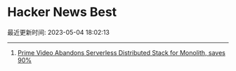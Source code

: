 # Hacker News Best

最近更新时间: 2023-05-04 18:02:13

--- 
1. [Prime Video Abandons Serverless Distributed Stack for Monolith, saves 90%](https://www.primevideotech.com/video-streaming/scaling-up-the-prime-video-audio-video-monitoring-service-and-reducing-costs-by-90) 
